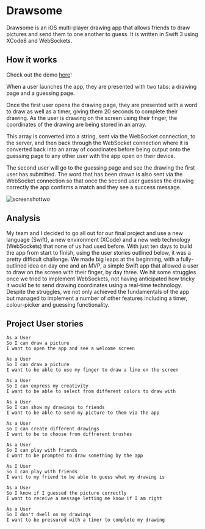 # Drawsome

Drawsome is an iOS multi-player drawing app that allows friends to draw pictures and send them to one another to guess. It is written in Swift 3 using XCode8 and WebSockets.

## How it works
Check out the demo [here](https://www.youtube.com/watch?v=LcoMpC1xh1c)!

When a user launches the app, they are presented with two tabs: a drawing page and a guessing page. 

Once the first user opens the drawing page, they are presented with a word to draw as well as a timer, giving them 20 seconds to complete their drawing. As the user is drawing on the screen using their finger, the coordinates of the drawing are being stored in an array. 

This array is converted into a string, sent via the WebSocket connection, to the server, and then back through the WebSocket connection where it is converted back into an array of coordinates before being output onto the guessing page to any other user with the app open on their device. 

The second user will go to the guessing page and see the drawing the first user has submitted. The word that has been drawn is also sent via the WebSocket connection so that once the second user guesses the drawing correctly the app confirms a match and they see a success message. 

![screenshottwo](https://cloud.githubusercontent.com/assets/17406621/21614542/c129c33e-d1d1-11e6-808a-f4c91c47bc8b.jpg)

## Analysis
My team and I decided to go all out for our final project and use a new language (Swift), a new environment (XCode) and a new web technology (WebSockets) that none of us had used before. With just ten days to build the app from start to finish, using the user stories outlined below, it was a pretty difficult challenge. We made big leaps at the beginning, with a fully-outlined idea on day one and an MVP, a simple Swift app that allowed a user to draw on the screen with their finger, by day three. We hit some struggles once we tried to implement WebSockets, not having anticipated how tricky it would be to send drawing coordinates using a real-time technology. Despite the struggles, we not only achieved the fundamentals of the app but managed to implement a number of other features including a timer, colour-picker and guessing functionality.

## Project User stories
```
As a User
So I can draw a picture
I want to open the app and see a welcome screen
```
```
As a User
So I can draw a picture
I want to be able to use my finger to draw a line on the screen
```
```
As a User
So I can express my creativity
I want to be able to select from different colors to draw with
```
```
As a User
So I can show my drawings to friends
I want to be able to send my picture to them via the app
```
```
As a User
So I can create different drawings
I want to be to choose from diffrerent brushes
```
```
As a User
So I can play with friends
I want to be prompted to draw something by the app
```
```
As I User
So I can play with friends
I want to my friend to be able to guess what my drawing is
```
```
As a User
So I know if I guessed the picture correctly
I want to receive a message letting me know if I am right
```
```
As a User
So I don't dwell on my drawings
I want to be pressured with a timer to complete my drawing
```
